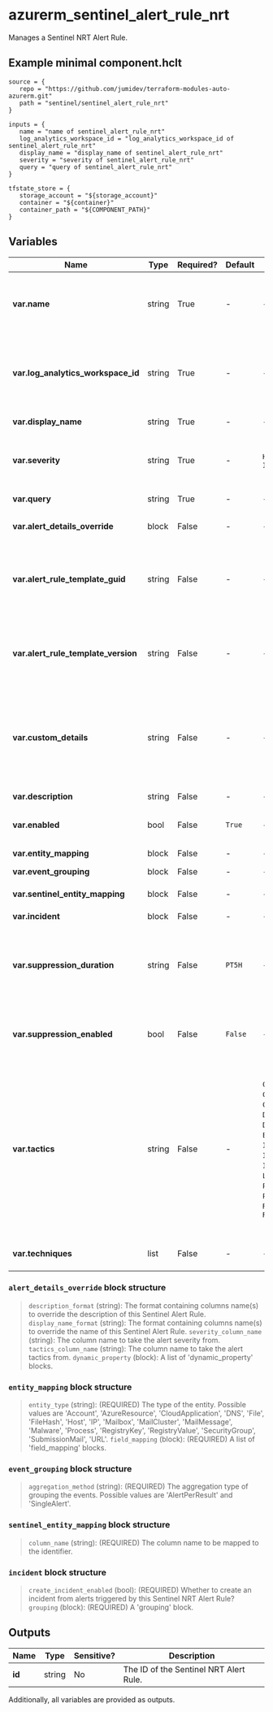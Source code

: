 # azurerm_sentinel_alert_rule_nrt

Manages a Sentinel NRT Alert Rule.

## Example minimal component.hclt

```hcl
source = {
   repo = "https://github.com/jumidev/terraform-modules-auto-azurerm.git" 
   path = "sentinel/sentinel_alert_rule_nrt" 
}

inputs = {
   name = "name of sentinel_alert_rule_nrt" 
   log_analytics_workspace_id = "log_analytics_workspace_id of sentinel_alert_rule_nrt" 
   display_name = "display_name of sentinel_alert_rule_nrt" 
   severity = "severity of sentinel_alert_rule_nrt" 
   query = "query of sentinel_alert_rule_nrt" 
}

tfstate_store = {
   storage_account = "${storage_account}" 
   container = "${container}" 
   container_path = "${COMPONENT_PATH}" 
}

```

## Variables

| Name | Type | Required? |  Default  |  possible values |  Description |
| ---- | ---- | --------- |  ----------- | ----------- | ----------- |
| **var.name** | string | True | -  |  -  |  The name which should be used for this Sentinel NRT Alert Rule. Changing this forces a new Sentinel NRT Alert Rule to be created. | 
| **var.log_analytics_workspace_id** | string | True | -  |  -  |  The ID of the Log Analytics Workspace this Sentinel NRT Alert Rule belongs to. Changing this forces a new Sentinel NRT Alert Rule to be created. | 
| **var.display_name** | string | True | -  |  -  |  The friendly name of this Sentinel NRT Alert Rule. | 
| **var.severity** | string | True | -  |  `High`, `Medium`, `Low`, `Informational`  |  The alert severity of this Sentinel NRT Alert Rule. Possible values are `High`, `Medium`, `Low` and `Informational`. | 
| **var.query** | string | True | -  |  -  |  The query of this Sentinel NRT Alert Rule. | 
| **var.alert_details_override** | block | False | -  |  -  |  An `alert_details_override` block. | 
| **var.alert_rule_template_guid** | string | False | -  |  -  |  The GUID of the alert rule template which is used for this Sentinel NRT Alert Rule. Changing this forces a new Sentinel NRT Alert Rule to be created. | 
| **var.alert_rule_template_version** | string | False | -  |  -  |  The version of the alert rule template which is used for this Sentinel NRT Alert Rule. Changing this forces a new Sentinel NRT Alert Rule to be created. | 
| **var.custom_details** | string | False | -  |  -  |  A map of string key-value pairs of columns to be attached to this Sentinel NRT Alert Rule. The key will appear as the field name in alerts and the value is the event parameter you wish to surface in the alerts. | 
| **var.description** | string | False | -  |  -  |  The description of this Sentinel NRT Alert Rule. | 
| **var.enabled** | bool | False | `True`  |  -  |  Should the Sentinel NRT Alert Rule be enabled? Defaults to `true`. | 
| **var.entity_mapping** | block | False | -  |  -  |  A list of `entity_mapping` blocks. | 
| **var.event_grouping** | block | False | -  |  -  |  A `event_grouping` block. | 
| **var.sentinel_entity_mapping** | block | False | -  |  -  |  A list of `sentinel_entity_mapping` blocks. | 
| **var.incident** | block | False | -  |  -  |  A `incident` block. | 
| **var.suppression_duration** | string | False | `PT5H`  |  -  |  If `suppression_enabled` is `true`, this is ISO 8601 timespan duration, which specifies the amount of time the query should stop running after alert is generated. Defaults to `PT5H`. | 
| **var.suppression_enabled** | bool | False | `False`  |  -  |  Should the Sentinel NRT Alert Rulea stop running query after alert is generated? Defaults to `false`. | 
| **var.tactics** | string | False | -  |  `Collection`, `CommandAndControl`, `CredentialAccess`, `DefenseEvasion`, `Discovery`, `Execution`, `Exfiltration`, `Impact`, `ImpairProcessControl`, `InhibitResponseFunction`, `InitialAccess`, `LateralMovement`, `Persistence`, `PreAttack`, `PrivilegeEscalation`, `Reconnaissance`, `ResourceDevelopment`  |  A list of categories of attacks by which to classify the rule. Possible values are `Collection`, `CommandAndControl`, `CredentialAccess`, `DefenseEvasion`, `Discovery`, `Execution`, `Exfiltration`, `Impact`, `ImpairProcessControl`, `InhibitResponseFunction`, `InitialAccess`, `LateralMovement`, `Persistence`, `PreAttack`, `PrivilegeEscalation`, `Reconnaissance` and `ResourceDevelopment`. | 
| **var.techniques** | list | False | -  |  -  |  A list of techniques of attacks by which to classify the rule. | 

### `alert_details_override` block structure

>`description_format` (string): The format containing columns name(s) to override the description of this Sentinel Alert Rule.
>`display_name_format` (string): The format containing columns name(s) to override the name of this Sentinel Alert Rule.
>`severity_column_name` (string): The column name to take the alert severity from.
>`tactics_column_name` (string): The column name to take the alert tactics from.
>`dynamic_property` (block): A list of 'dynamic_property' blocks.

### `entity_mapping` block structure

>`entity_type` (string): (REQUIRED) The type of the entity. Possible values are 'Account', 'AzureResource', 'CloudApplication', 'DNS', 'File', 'FileHash', 'Host', 'IP', 'Mailbox', 'MailCluster', 'MailMessage', 'Malware', 'Process', 'RegistryKey', 'RegistryValue', 'SecurityGroup', 'SubmissionMail', 'URL'.
>`field_mapping` (block): (REQUIRED) A list of 'field_mapping' blocks.

### `event_grouping` block structure

>`aggregation_method` (string): (REQUIRED) The aggregation type of grouping the events. Possible values are 'AlertPerResult' and 'SingleAlert'.

### `sentinel_entity_mapping` block structure

>`column_name` (string): (REQUIRED) The column name to be mapped to the identifier.

### `incident` block structure

>`create_incident_enabled` (bool): (REQUIRED) Whether to create an incident from alerts triggered by this Sentinel NRT Alert Rule?
>`grouping` (block): (REQUIRED) A 'grouping' block.



## Outputs

| Name | Type | Sensitive? | Description |
| ---- | ---- | --------- | --------- |
| **id** | string | No  | The ID of the Sentinel NRT Alert Rule. | 

Additionally, all variables are provided as outputs.
